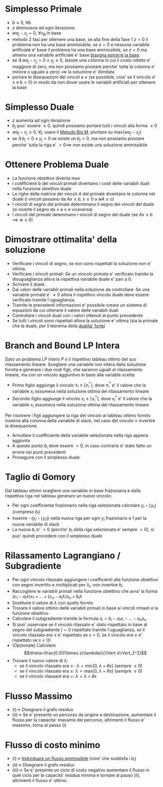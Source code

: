 # Simplesso Primale
- $b \ge 0,\; \forall b$
- $z$ diminuisce ad ogni iterazione
- $wa_j-c_j = 0,\; \forall x_B\;\text{in base}$
- metodo 2 fasi per ottenere una base, se alla fine della fase 1 $z > 0$ il problema non ha una base ammissibile, se $z = 0$ e nessuna variabile artificiale e' base il problema ha una base ammissibile, se $z =0$ ma almeno una variabile artificiale e' base [bisogna estrarre la base](Ricerca_Operativa#Estrazione%20base).
- se $\exists\; wa_j-c_j > 0 \land y_j \le 0$, (esiste una colonna in cui il costo ridotto e' maggiore di zero, ma non possiamo pivotare perche' tutta la colonna e' minore o uguale a zero) $\implies$ la soluzione e' illimitata
- portare le disequazioni dei vincoli a $\le$ (se possibile, cioe' se il vincolo e' $\ge$ e $b<0$) in modo da non dover usare le variabili artificiali per ottenere la base

# Simplesso Duale
- $z$ aumenta ad ogni iterazione
- $b_j$ puo' essere $\le0$, quindi possiamo portare tutti i vincoli alla forma $\le0$
- $wa_j-c_j \le0,\;\forall j$, usare il [Metodo Big M](Ricerca_Operativa#Metodo%20Big-M), pivotare su $\text{max}\{wa_j-c_j\}$
- se $\exists\; b_j<0\land y_j>0$ se esiste un $b_j<0$, ma non possiamo pivotare perche' tutta la riga e' $>0\implies$ non esiste una soluzione ammissibile

# Ottenere Problema Duale
- La funzione obiettivo diventa $\text{max}$
- I coefficienti $b$ dei vincoli primali diventano i costi delle variabili duali nella funzione obiettivo duale
- Le righe della matrice dei vincoli $A$ del primale diventano le colonne nel duale (i vincoli passano da $Ax \le b,\;x\ge0$ a $wA\le c$)
- I vincoli di segno del primale determinano il segno dei vincoli del duale (si inverte il segno da $\le$ a $\ge$ e viceversa)
- I vincoli del primale deteminano i vincoli di segno del duale (se $Ax\le b \implies w\le0$)

# Dimostrare ottimalita' della soluzione
- Verificare i vincoli di segno, se non sono rispettati la soluzione non e' ottima.
- Verificare i vincoli primali:
	Se un vincolo primale e' verificato tramite la disuguaglianza allora la rispettiva variabile duale e' pari a $0$.
- Scrivere il duale.
- Dai valori delle variabili primali nella soluzione da controllare:
	Se una variabile primale e' $\neq 0$ allora il rispettivo vincolo duale deve essere verificato tramite l'uguaglianza.
- Tramite le precedenti informazioni e' possibile creare un sistema di equazioni da cui ottenere il valore delle variabili duali
- Controllare i vincoli duali con i valori ottenuti al punto precedente
- Se tutti i vincoli sono rispettati allora la soluzione e' ottima (sia la primale che la duale, per il teorema della [dualita' forte](Ricerca_Operativa#Teorema%201%20(Dualita'%20forte)))

# Branch and Bound LP Intera
Dato un problema LP intero $P$ e il rispettivo tableau ottimo del suo rilassamento lineare:
Scegliere una variabile non intera dalla soluzione fornita e generare i due nodi figli, che saranno uguali al rilassamento lineare, ma con un vincolo aggiuntivo in base alla variable scelta:
- Primo figlio aggiunge il vincolo $x_i \le \lfloor x^*_i\rfloor$, dove $x^*_i$ e' il valore che la variabile $x_i$ assumeva nella soluzione ottima del rilassamento lineare
- Secondo figlio aggiunge il vincolo $x_i \ge \lceil x^*_i\rceil$, dove $x^*_i$ e' il valore che la variabile $x_i$ assumeva nella soluzione ottima del rilassamento lineare

Per risolvere i figli aggiungere la riga del vincolo al tableau ottimo fornito insieme alla colonna della variabile di slack, nel caso del vincolo $\ge$ invertire la disequazione.
- Annullare il coefficiente della variabile selezionata nella riga appena aggiunta
- A questo punto $b_i$ deve essere $< 0$, in caso contrario e' stato fatto un errore nei punti precedenti
- Proseguire con il simplesso duale

# Taglio di Gomory
Dal tableau ottimo scegliere una variabile in base frazionaria e dalla rispettiva riga nel tableau generare un nuovo vincolo:
- Per ogni coefficiente frazionario nella riga selezionata calcolare $y_i - \lfloor y_i\rfloor$ (compreso $b_i$)
- Inserire $-(y_i - \lfloor y_i\rfloor)$ nella nuova riga per ogni $y_i$ frazionario e $1$ per la nuova variabile di slack
- La nuova $b_i$ e' $<0$ (perche' $b_i$ della riga selezionata e' sempre $>0$), si puo' quindi procedere con il simplesso duale

# Rilassamento Lagrangiano / Subgradiente
- Per ogni vincolo rilassato aggiungere i coefficienti alla funzione obiettivo con segno invertito e moltiplicati per $\lambda_i$, non invertire $b_i$
- Raccogliere le variabili primali nella funzione obiettivo che avra' la forma $(c_1 - a_i\lambda)x_1 + \dots + (c_n - a_i\lambda)x_n + b_i\lambda$
- Sostituire il valore di $\lambda$ con quello fornito
- Trovare il valore ottimo delle variabili primali in base ai vincoli rimasti e la funzione obiettivo
- Calcolare il subgradiente tramite la formula $s_i=b_i-a_ix_i-\dots-a_nx_n$
- Si puo' osservare se il vincolo rilassato e' stato rispettato in base al segno del subgradiente ($=0$ rispettato tramite l'uguaglianza, se il vincolo rilassato era $\le$ e' rispettato se $s>0$, se il vincolo era $\ge$ e' rispettato se $s<0$)
- (Opzionale) Calcolare 
	$$\theta=\frac{0.001\times z(\lambda)}{\lVert s\rVert_2^2}$$
- Trovare il nuovo valore di $\lambda$:
	- se il vincolo rilassato era $\le$ : $\lambda = \text{min}\{0,\; \lambda+\theta s\}$ (sempre $\le0$)
	- se il vincolo rilassato era $\ge$: $\lambda = \text{max}\{0,\; \lambda+ \theta s\}$ (sempre $\ge0$)
	- se il vincolo rilassaot era $=$: $\lambda = \lambda + \theta s$

# Flusso Massimo
- $(i)\rightarrow$ Disegnare il grafo residuo
- $(ii)\rightarrow$ Se e' presente un percorso da origine a destinazione, aumentare il flusso per la capacita' massima del percorso, altrimenti il flusso e' massimo, torna al passo $(i)$

# Flusso di costo minimo
- $(i)\rightarrow$ [Individuare un flusso ammissibile](Ricerca_Operativa#Calcolo%20di%20un%20flusso%20ammissibile) (cioe' che soddisfa i $b_i$)
- $(ii)\rightarrow$ Disegnare il grafo residuo
- $(iii)\rightarrow$ Se e' presente un ciclo di costo negativo aumentare il flusso in quel ciclo per la capacita' residua minima e tornare al passo $(ii)$, altrimenti il flusso e' ottimo.